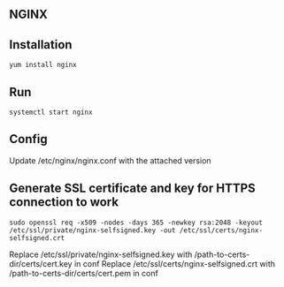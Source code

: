 ## NGINX


## Installation

```
yum install nginx
```

## Run

```
systemctl start nginx
```

## Config

Update /etc/nginx/nginx.conf with the attached version

## Generate SSL certificate and key for HTTPS connection to work

```
sudo openssl req -x509 -nodes -days 365 -newkey rsa:2048 -keyout /etc/ssl/private/nginx-selfsigned.key -out /etc/ssl/certs/nginx-selfsigned.crt 
```

Replace /etc/ssl/private/nginx-selfsigned.key with /path-to-certs-dir/certs/cert.key in conf
Replace /etc/ssl/certs/nginx-selfsigned.crt with /path-to-certs-dir/certs/cert.pem in conf

